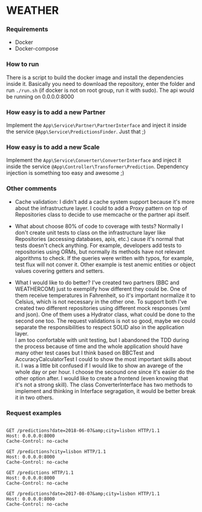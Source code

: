 WEATHER
=========

### Requirements

* Docker 
* Docker-compose

### How to run

There is a script to build the docker image and install the dependencies inside it. 
Basically you need to download the repository, enter the folder and run `./run.sh` (if docker is not on root group, run it with sudo). The api would be running on 0.0.0.0:8000

### How easy is to add a new Partner 

Implement the `App\Service\Partner\PartnerInterface` and inject it inside the service `@App\Service\PredictionsFinder`. Just that ;) 

### How easy is to add a new Scale  

Implement the `App\Service\Converter\ConverterInterface` and inject it inside the service `@App\Controller\Transformer\Prediction`. Dependency injection is something too easy and awesome ;) 

### Other comments

* Cache validation: I didn't add a cache system support because it's more about the infrastructure layer. I could to add a Proxy pattern on top of Repositories class to decide to use memcache or the partner api itself.

* What about choose 80% of code to coverage with tests? Normally I don't create unit tests to class on the infrastructure layer like Repositories (accessing databases, apis, etc.) cause it's normal that tests doesn't check anything. For example, developers add tests to repositories using ORMs, but normally its methods have not relevant algorithms to check. If the queries were written with typos, for example, test flux will not conver it. Other example is test anemic entities or object values covering getters and setters. 

* What I would like to do better? I've created two partners (BBC and WEATHERCOM) just to exemplify how different they could be. One of them receive temperatures in Fahrenheit, so it's important normalize it to Celsius, which is not necessary in the other one. To support both I've created two different repositories using different mock responses (xml and json). One of them uses a Hydrator class, what could be done to the second one too. The request validations is not so good, maybe we could separate the responsibilities to respect SOLID also in the application layer.  
I am too confortable with unit testing, but I abandoned the TDD during the process because of time and the whole application should have many other test cases but I think based on BBCTest and AccuracyCalculatorTest I could to show the most important skills about it. 
I was a little bit confused if I would like to show an avarege of the whole day or per hour. I choose the secound one since it's easier do the other option after.
I would like to create a frontend (even knowing that it's not a strong skill). The class ConverterInterface has two methods to implement and thinking in Interface segragation, it would be better break it in two others. 



### Request examples


```shell

GET /predictions?date=2018-06-07&amp;city=lisbon HTTP/1.1
Host: 0.0.0.0:8000
Cache-Control: no-cache

GET /predictions?city=lisbon HTTP/1.1
Host: 0.0.0.0:8000
Cache-Control: no-cache

GET /predictions HTTP/1.1
Host: 0.0.0.0:8000
Cache-Control: no-cache

GET /predictions?date=2017-08-07&amp;city=lisbon HTTP/1.1
Host: 0.0.0.0:8000
Cache-Control: no-cache


```